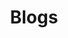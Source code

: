 ---
layout: collection
order: 4
title: Blogs
includeInBreadcrumbs: true

description: Blogs from the delivery community
paginationHeading: Example collection
pagination:
  data: collections.blog
  size: 10
aside:
  title: "Sign up for:"
  content: | 
    [X-Gov Delivery Community](mailto:barry.traish@dwp.gov.uk?subject=Add%20me%20to%20the%20Agile%20delivery%20community%20meet-up&body=Hello%2C%0D%0A%0D%0APlease%20add%20me%20to%20the%20cross-government%20Agile%20delivery%20community%20meet-up)
    
related:
  sections:
    - title: "Check out our:"
      items:
        - text: Events
          href: ../../events
        - text: Blogs
          href: ../../blogs
        - text: Resources
          href: ../../resources

---